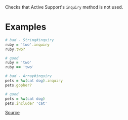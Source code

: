 
Checks that Active Support's `inquiry` method is not used.

# Examples

```ruby
# bad - String#inquiry
ruby = 'two'.inquiry
ruby.two?

# good
ruby = 'two'
ruby == 'two'

# bad - Array#inquiry
pets = %w(cat dog).inquiry
pets.gopher?

# good
pets = %w(cat dog)
pets.include? 'cat'
```

[Source](http://www.rubydoc.info/gems/rubocop/RuboCop/Cop/Rails/Inquiry)